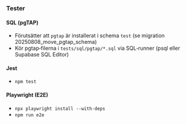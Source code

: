### Tester

#### SQL (pgTAP)
- Förutsätter att `pgtap` är installerat i schema `test` (se migration 20250808_move_pgtap_schema)
- Kör pgtap‑filerna i `tests/sql/pgtap/*.sql` via SQL‑runner (psql eller Supabase SQL Editor)

#### Jest
- `npm test`

#### Playwright (E2E)
- `npx playwright install --with-deps`
- `npm run e2e`






